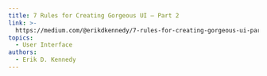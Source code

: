 ```yaml
---
title: 7 Rules for Creating Gorgeous UI — Part 2
link: >-
  https://medium.com/@erikdkennedy/7-rules-for-creating-gorgeous-ui-part-2-430de537ba96
topics:
  - User Interface
authors:
  - Erik D. Kennedy
---
```


